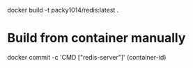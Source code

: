 docker build -t packy1014/redis:latest .

# Build from container manually
docker commit -c 'CMD ["redis-server"]' (container-id)